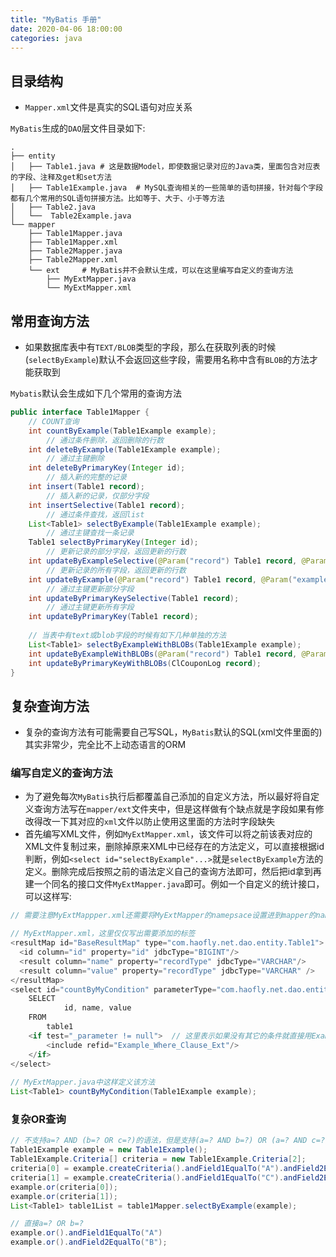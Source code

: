 ```yaml
---
title: "MyBatis 手册"
date: 2020-04-06 18:00:00
categories: java
---
```


## 目录结构

- `Mapper.xml`文件是真实的SQL语句对应关系

`MyBatis`生成的`DAO`层文件目录如下:

```shell
.
├── entity
│   ├── Table1.java	# 这是数据Model，即使数据记录对应的Java类，里面包含对应表的字段、注释及get和set方法
│   ├── Table1Example.java	# MySQL查询相关的一些简单的语句拼接，针对每个字段都有几个常用的SQL语句拼接方法。比如等于、大于、小于等方法
│   ├── Table2.java
│   └──  Table2Example.java
└── mapper
    ├── Table1Mapper.java
    ├── Table1Mapper.xml
    ├── Table2Mapper.java
    ├── Table2Mapper.xml
    └── ext		# MyBatis并不会默认生成，可以在这里编写自定义的查询方法
        ├── MyExtMapper.java
        └── MyExtMapper.xml
```

<!--more-->

## 常用查询方法

- 如果数据库表中有`TEXT/BLOB`类型的字段，那么在获取列表的时候(`selectByExample`)默认不会返回这些字段，需要用名称中含有`BLOB`的方法才能获取到

`Mybatis`默认会生成如下几个常用的查询方法

```java
public interface Table1Mapper {
  	// COUNT查询
    int countByExample(Table1Example example);
		// 通过条件删除，返回删除的行数
    int deleteByExample(Table1Example example);
		// 通过主键删除
    int deleteByPrimaryKey(Integer id);
		// 插入新的完整的记录
    int insert(Table1 record);
		// 插入新的记录，仅部分字段
    int insertSelective(Table1 record);
		// 通过条件查找，返回list
    List<Table1> selectByExample(Table1Example example);
		// 通过主键查找一条记录
    Table1 selectByPrimaryKey(Integer id);
		// 更新记录的部分字段，返回更新的行数
    int updateByExampleSelective(@Param("record") Table1 record, @Param("example") Table1Example example);
		// 更新记录的所有字段，返回更新的行数
    int updateByExample(@Param("record") Table1 record, @Param("example") Table1Example example);
		// 通过主键更新部分字段
    int updateByPrimaryKeySelective(Table1 record);
		// 通过主键更新所有字段
    int updateByPrimaryKey(Table1 record);
  
  	// 当表中有text或blob字段的时候有如下几种单独的方法
  	List<Table1> selectByExampleWithBLOBs(Table1Example example);
  	int updateByExampleWithBLOBs(@Param("record") Table1 record, @Param("example") Table1Example example);
    int updateByPrimaryKeyWithBLOBs(ClCouponLog record);
}
```

## 复杂查询方法

- 复杂的查询方法有可能需要自己写SQL，`MyBatis`默认的SQL(xml文件里面的)其实非常少，完全比不上动态语言的ORM

### 编写自定义的查询方法

- 为了避免每次`MyBatis`执行后都覆盖自己添加的自定义方法，所以最好将自定义查询方法写在`mapper/ext`文件夹中，但是这样做有个缺点就是字段如果有修改得改一下其对应的`xml`文件以防止使用这里面的方法时字段缺失
- 首先编写XML文件，例如`MyExtMapper.xml`，该文件可以将之前该表对应的XML文件复制过来，删除掉原来XML中已经存在的方法定义，可以直接根据id判断，例如`<select id="selectByExample"...>`就是`selectByExample`方法的定义。删除完成后按照之前的语法定义自己的查询方法即可，然后把id拿到再建一个同名的接口文件`MyExtMapper.java`即可。例如一个自定义的统计接口，可以这样写:

```java
// 需要注意MyExtMappper.xml还需要将MyExtMapper的namepsace设置进到mapper的namespace属性里面去

// MyExtMapper.xml，这里仅仅写出需要添加的标签
<resultMap id="BaseResultMap" type="com.haofly.net.dao.entity.Table1">
  <id column="id" property="id" jdbcType="BIGINT"/>
  <result column="name" property="recordType" jdbcType="VARCHAR"/>
  <result column="value" property="recordType" jdbcType="VARCHAR" />
</resultMap>
<select id="countByMyCondition" parameterType="com.haofly.net.dao.entity.Table1Example" resultMap="BaseResultMap"> // 这里的resultMap时上面定义的返回结构，如果是整形这种可以直接写成resultType="java.lang.Integer"
    SELECT
  			id, name, value
  	FROM 
  		table1
    <if test="_parameter != null">	// 这里表示如果没有其它的条件就直接用Example里面的条件，类似于selectByExample
        <include refid="Example_Where_Clause_Ext"/>
    </if>
</select>
  
// MyExtMapper.java中这样定义该方法
List<Table1> countByMyCondition(Table1Example example);
```

### 复杂OR查询

```java
// 不支持a=? AND (b=? OR c=?)的语法，但是支持(a=? AND b=?) OR (a=? AND c=?)，例如
Table1Example example = new Table1Example();
Table1Example.Criteria[] criteria = new Table1Example.Criteria[2];
criteria[0] = example.createCriteria().andField1EqualTo("A").andField2EqualTo("B");
criteria[1] = example.createCriteria().andField1EqualTo("C").andField2EqualTo("D");
example.or(criteria[0]);
example.or(criteria[1]);
List<Table1> table1List = table1Mapper.selectByExample(example);

// 直接a=? OR b=?
example.or().andField1EqualTo("A")
example.or().andField2EqualTo("B");
```


